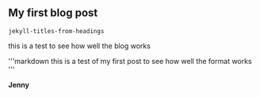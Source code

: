## My first blog post

`jekyll-titles-from-headings`

this is a test to see how well the blog works 

'''markdown
this is a test of my first post to see how well the format works 
'''

**Jenny**